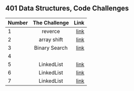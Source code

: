 ## 401 Data Structures, Code Challenges 

| Number        | The Challenge   | Link                     |
| :---------- | :--------:  |       ----------:        |
| 1      | reverce  |  [link](challenge1/README.md)       |
| 2      | array shift  |  [link](challenge2/README.md)       |
| 3      | Binary Search  |  [link](challenge2/README.md)       |
| 4      |        |        |
| 5      | LinkedList  |  [link](challenge5/README.md)       |
| 6      | LinkedList  |  [link](challenge6/README.md)       |
| 7      | LinkedList  |  [link](challenge7/REDME.md)       |


